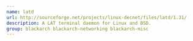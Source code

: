 ```yaml
---
name: latd
url: http://sourceforge.net/projects/linux-decnet/files/latd/1.31/
description: A LAT terminal daemon for Linux and BSD.
group: blackarch blackarch-networking blackarch-misc
---
```

